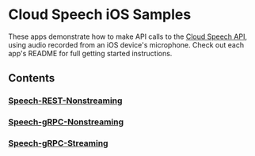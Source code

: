 # Cloud Speech iOS Samples

These apps demonstrate how to make API calls to the [Cloud Speech API](https://cloud.google.com/speech/), using audio recorded from an iOS device's microphone. Check out each app's README for full getting started instructions.


## Contents

### [Speech-REST-Nonstreaming](Speech-REST-Nonstreaming)

### [Speech-gRPC-Nonstreaming](Speech-gRPC-Nonstreaming)

### [Speech-gRPC-Streaming](Speech-gRPC-Streaming)
